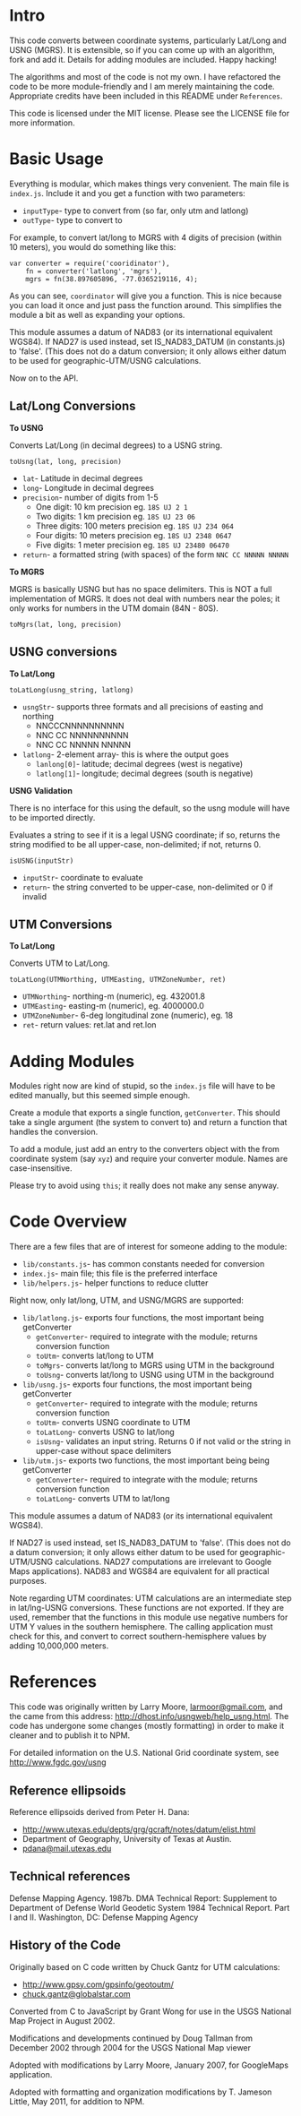 Intro
=====

This code converts between coordinate systems, particularly Lat/Long and USNG (MGRS). It is extensible, so if you can come up with an algorithm, fork and add it. Details for adding modules are included.  Happy hacking!

The algorithms and most of the code is not my own.  I have refactored the code to be more module-friendly and I am merely maintaining the code.  Appropriate credits have been included in this README under `References`.

This code is licensed under the MIT license. Please see the LICENSE file for more information.

Basic Usage
===========

Everything is modular, which makes things very convenient.  The main file is `index.js`. Include it and you get a function with two parameters:

* `inputType`- type to convert from (so far, only utm and latlong)
* `outType`- type to convert to

For example, to convert lat/long to MGRS with 4 digits of precision (within 10 meters), you would do something like this:

    var converter = require('cooridinator'),
        fn = converter('latlong', 'mgrs'),
        mgrs = fn(38.897605896, -77.0365219116, 4);

As you can see, `coordinator` will give you a function. This is nice because you can load it once and just pass the function around.  This simplifies the module a bit as well as expanding your options.

This module assumes a datum of NAD83 (or its international equivalent WGS84). If NAD27 is used instead, set IS_NAD83_DATUM (in constants.js) to 'false'. (This does not do a datum conversion; it only allows either datum to be used for geographic-UTM/USNG calculations.

Now on to the API.

Lat/Long Conversions
--------------------

**To USNG**

Converts Lat/Long (in decimal degrees) to a USNG string.

`toUsng(lat, long, precision)`

* `lat`- Latitude in decimal degrees
* `long`- Longitude in decimal degrees
* `precision`- number of digits from 1-5
  * One digit:    10 km precision      eg. `18S UJ 2 1`
  * Two digits:   1 km precision       eg. `18S UJ 23 06`
  * Three digits: 100 meters precision eg. `18S UJ 234 064`
  * Four digits:  10 meters precision  eg. `18S UJ 2348 0647`
  * Five digits:  1 meter precision    eg. `18S UJ 23480 06470`
* `return`- a formatted string (with spaces) of the form `NNC CC NNNNN NNNNN`

**To MGRS**

MGRS is basically USNG but has no space delimiters. This is NOT a full implementation of MGRS.  It does not deal with numbers near the poles; it only works for numbers in the UTM domain (84N - 80S).

`toMgrs(lat, long, precision)`


USNG conversions
----------------

**To Lat/Long**

`toLatLong(usng_string, latlong)`

* `usngStr`- supports three formats and all precisions of easting and northing
  * NNCCCNNNNNNNNNN
  * NNC CC NNNNNNNNNN
  * NNC CC NNNNN NNNNN
* `latlong`- 2-element array- this is where the output goes
  * `lanlong[0]`- latitude; decimal degrees (west is negative)
  * `latlong[1]`- longitude; decimal degrees (south is negative)

**USNG Validation**

There is no interface for this using the default, so the usng module will have to be imported directly.

Evaluates a string to see if it is a legal USNG coordinate; if so, returns the string modified to be all upper-case, non-delimited; if not, returns 0.

`isUSNG(inputStr)`

* `inputStr`- coordinate to evaluate
* `return`- the string converted to be upper-case, non-delimited or 0 if invalid

UTM Conversions
---------------

**To Lat/Long**

Converts UTM to Lat/Long.

`toLatLong(UTMNorthing, UTMEasting, UTMZoneNumber, ret)`

* `UTMNorthing`- northing-m (numeric), eg. 432001.8  
* `UTMEasting`- easting-m (numeric), eg. 4000000.0
* `UTMZoneNumber`- 6-deg longitudinal zone (numeric), eg. 18
* `ret`- return values: ret.lat and ret.lon

Adding Modules
==============

Modules right now are kind of stupid, so the `index.js` file will have to be edited manually, but this seemed simple enough.

Create a module that exports a single function, `getConverter`.  This should take a single argument (the system to convert to) and return a function that handles the conversion.

To add a module, just add an entry to the converters object with the from coordinate system (say `xyz`) and require your converter module. Names are case-insensitive.

Please try to avoid using `this`; it really does not make any sense anyway.

Code Overview
=============

There are a few files that are of interest for someone adding to the module:

* `lib/constants.js`- has common constants needed for conversion
* `index.js`- main file; this file is the preferred interface
* `lib/helpers.js`- helper functions to reduce clutter

Right now, only lat/long, UTM, and USNG/MGRS are supported:

* `lib/latlong.js`- exports four functions, the most important being getConverter
  * `getConverter`- required to integrate with the module; returns conversion function
  * `toUtm`- converts lat/long to UTM
  * `toMgrs`- converts lat/long to MGRS using UTM in the background
  * `toUsng`- converts lat/long to USNG using UTM in the background
* `lib/usng.js`- exports four functions, the most important being getConverter
  * `getConverter`- required to integrate with the module; returns conversion function
  * `toUtm`- converts USNG coordinate to UTM
  * `toLatLong`- converts USNG to lat/long
  * `isUsng`- validates an input string. Returns 0 if not valid or the string in upper-case without space delimiters
* `lib/utm.js`- exports two functions, the most important being being getConverter
  * `getConverter`- required to integrate with the module; returns conversion function
  * `toLatLong`- converts UTM to lat/long

This module assumes a datum of NAD83 (or its international equivalent WGS84). 

If NAD27 is used instead, set IS_NAD83_DATUM to 'false'. (This does not do a datum conversion; it only allows either datum to be used for geographic-UTM/USNG calculations. NAD27 computations are irrelevant to Google Maps applications). NAD83 and WGS84 are equivalent for all practical purposes.

Note regarding UTM coordinates: UTM calculations are an intermediate step in lat/lng-USNG conversions.  These functions are not exported.  If they are used, remember that the functions in this module use negative numbers for UTM Y values in the southern hemisphere.  The calling application must check for this, and convert to correct southern-hemisphere values by adding 10,000,000 meters.

References
==========

This code was originally written by Larry Moore, <larmoor@gmail.com>, and the came from this address: <http://dhost.info/usngweb/help_usng.html>.  The code has undergone some changes (mostly formatting) in order to make it cleaner and to publish it to NPM.

For detailed information on the U.S. National Grid coordinate system, see <http://www.fgdc.gov/usng>

Reference ellipsoids
--------------------

Reference ellipsoids derived from Peter H. Dana:

* <http://www.utexas.edu/depts/grg/gcraft/notes/datum/elist.html>
* Department of Geography, University of Texas at Austin.
* pdana@mail.utexas.edu   

Technical references
--------------------

Defense Mapping Agency. 1987b. DMA Technical Report: Supplement to 
Department of Defense World Geodetic System 1984 Technical Report. Part I
and II. Washington, DC: Defense Mapping Agency

History of the Code
-------------------

Originally based on C code written by Chuck Gantz for UTM calculations:

* http://www.gpsy.com/gpsinfo/geotoutm/
* chuck.gantz@globalstar.com

Converted from C to JavaScript by Grant Wong for use in the USGS National Map Project in August 2002.

Modifications and developments continued by Doug Tallman from December 2002 through 2004 for the USGS National Map viewer

Adopted with modifications by Larry Moore, January 2007, for GoogleMaps application.

Adopted with formatting and organization modifications by T. Jameson Little, May 2011, for addition to NPM.

